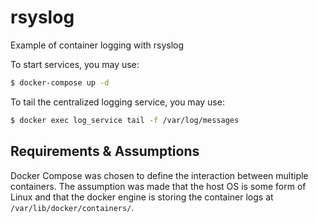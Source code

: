 # rsyslog
Example of container logging with rsyslog

To start services, you may use:
```bash
$ docker-compose up -d
```
To tail the centralized logging service, you may use:
```bash
$ docker exec log_service tail -f /var/log/messages
```

## Requirements & Assumptions
Docker Compose was chosen to define the interaction between multiple containers. The assumption was made that the host OS is some form of Linux and that the docker engine is storing the container logs at `/var/lib/docker/containers/`.
